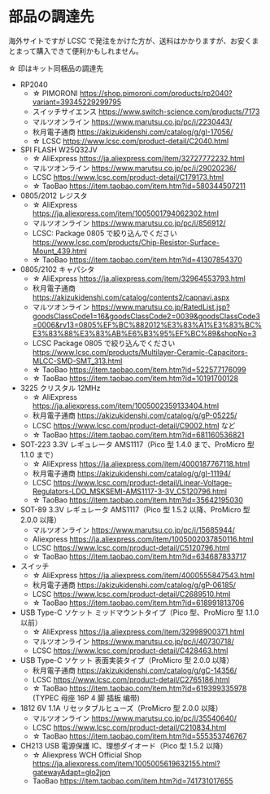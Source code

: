 # 部品の調達先

海外サイトですが LCSC で発注をかけた方が、送料はかかりますが、お安くまとまって購入できて便利かもしれません。

☆ 印はキット同梱品の調達先

- RP2040
  - ☆ PIMORONI https://shop.pimoroni.com/products/rp2040?variant=39345229299795
  - スイッチサイエンス https://www.switch-science.com/products/7173
  - マルツオンライン https://www.marutsu.co.jp/pc/i/2230443/
  - 秋月電子通商 https://akizukidenshi.com/catalog/g/gI-17056/
  - ☆ LCSC https://www.lcsc.com/product-detail/C2040.html
- SPI FLASH W25Q32JV
  - ☆ AliExpress https://ja.aliexpress.com/item/32727772232.html
  - マルツオンライン https://www.marutsu.co.jp/pc/i/29020236/
  - LCSC https://www.lcsc.com/product-detail/C179173.html
  - ☆ TaoBao https://item.taobao.com/item.htm?id=580344507211
- 0805/2012 レジスタ
  - ☆ AliExpress https://ja.aliexpress.com/item/1005001794062302.html
  - マルツオンライン https://www.marutsu.co.jp/pc/i/856912/
  - LCSC: Package 0805 で絞り込んでください https://www.lcsc.com/products/Chip-Resistor-Surface-Mount_439.html
  - ☆ TaoBao https://item.taobao.com/item.htm?id=41307854370
- 0805/2102 キャパシタ
  - ☆ AliExpress https://ja.aliexpress.com/item/32964553793.html
  - 秋月電子通商 https://akizukidenshi.com/catalog/contents2/capnavi.aspx
  - マルツオンライン https://www.marutsu.co.jp/RatedList.jsp?goodsClassCode1=16&goodsClassCode2=0039&goodsClassCode3=0006&rv13=0805%EF%BC%882012%E3%83%A1%E3%83%BC%E3%83%88%E3%83%AB%E6%B3%95%EF%BC%89&shopNo=3
  - LCSC Package 0805 で絞り込んでください https://www.lcsc.com/products/Multilayer-Ceramic-Capacitors-MLCC-SMD-SMT_313.html
  - ☆ TaoBao https://item.taobao.com/item.htm?id=522577176099
  - ☆ TaoBao https://item.taobao.com/item.htm?id=10191700128
- 3225 クリスタル 12MHz
  - ☆ AliExpress https://ja.aliexpress.com/item/1005002359133404.html
  - 秋月電子通商 https://akizukidenshi.com/catalog/g/gP-05225/
  - LCSC https://www.lcsc.com/product-detail/C9002.html など
  - ☆ TaoBao https://item.taobao.com/item.htm?id=681160536821
- SOT-223 3.3V レギュレータ AMS1117（Pico 型 1.4.0 まで、ProMicro 型 1.1.0 まで）
  - ☆ AliExpress https://ja.aliexpress.com/item/4000187767118.html
  - 秋月電子通商 https://akizukidenshi.com/catalog/g/gI-11194/
  - LCSC https://www.lcsc.com/product-detail/Linear-Voltage-Regulators-LDO_MSKSEMI-AMS1117-3-3V_C5120796.html
  - ☆ TaoBao https://item.taobao.com/item.htm?id=35642195030
- SOT-89 3.3V レギュレータ AMS1117（Pico 型 1.5.2 以降、ProMicro 型 2.0.0 以降）
  - マルツオンライン https://www.marutsu.co.jp/pc/i/15685944/
  - Aliexpress https://ja.aliexpress.com/item/1005002037850116.html
  - LCSC https://www.lcsc.com/product-detail/C5120796.html
  - ☆ TaoBao https://item.taobao.com/item.htm?id=634687833717
- スイッチ
  - ☆ AliExpress https://ja.aliexpress.com/item/4000555847543.html
  - 秋月電子通商 https://akizukidenshi.com/catalog/g/gP-06185/
  - LCSC https://www.lcsc.com/product-detail/C2689510.html
  - ☆ TaoBao https://item.taobao.com/item.htm?id=618991813706
- USB Type-C ソケット ミッドマウントタイプ（Pico 型、ProMicro 型 1.1.0 以前）
  - ☆ AliExpress https://ja.aliexpress.com/item/32998900371.html
  - マルツオンライン https://www.marutsu.co.jp/pc/i/40730718/
  - LCSC https://www.lcsc.com/product-detail/C428463.html
- USB Type-C ソケット 表面実装タイプ（ProMicro 型 2.0.0 以降）
  - 秋月電子通商 https://akizukidenshi.com/catalog/g/gC-14356/
  - LCSC https://www.lcsc.com/product-detail/C2765186.html
  - ☆ TaoBao https://item.taobao.com/item.htm?id=619399335978 (TYPEC 母座 16P 4 脚 插板 编带)
- 1812 6V 1.1A リセッタブルヒューズ（ProMicro 型 2.0.0 以降）
  - マルツオンライン https://www.marutsu.co.jp/pc/i/35540640/
  - LCSC https://www.lcsc.com/product-detail/C210834.html
  - ☆ TaoBao https://item.taobao.com/item.htm?id=555353746767
- CH213 USB 電源保護 IC、理想ダイオード（Pico 型 1.5.2 以降）
  - ☆ Aliexpress WCH Official Shop https://ja.aliexpress.com/item/1005005619632155.html?gatewayAdapt=glo2jpn
  - TaoBao https://item.taobao.com/item.htm?id=741731017655

